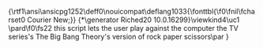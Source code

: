 {\rtf1\ansi\ansicpg1252\deff0\nouicompat\deflang1033{\fonttbl{\f0\fnil\fcharset0 Courier New;}}
{\*\generator Riched20 10.0.16299}\viewkind4\uc1 
\pard\f0\fs22 this script lets the user play against the computer the TV series's The Big Bang Theory's version of rock paper scissors\par
}
 